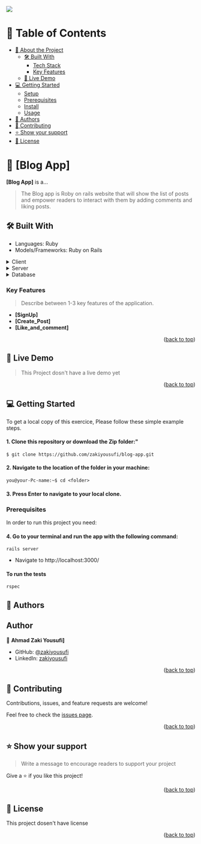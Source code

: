 ![](https://img.shields.io/badge/Microverse-blueviolet)

# 📗 Table of Contents

- [📖 About the Project](#about-project)
  - [🛠 Built With](#built-with)
    - [Tech Stack](#tech-stack)
    - [Key Features](#key-features)
  - [🚀 Live Demo](#live-demo)
- [💻 Getting Started](#getting-started)
  - [Setup](#setup)
  - [Prerequisites](#prerequisites)
  - [Install](#install)
  - [Usage](#usage)
- [👥 Authors](#authors)
- [🤝 Contributing](#contributing)
- [⭐️ Show your support](#support)
- [📝 License](#license)

# 📖 [Blog App] <a name="about-project"></a>

**[Blog App]** is a...
> The Blog app is Roby on rails website that will show the list of posts and empower readers to interact with them by adding comments and liking posts.

## 🛠 Built With <a name="built-with"></a>
- Languages: Ruby
- Models/Frameworks: Ruby on Rails

<details>
  <summary>Client</summary>
  <ul>
    <li><a href="#">Ruby</a></li>
  </ul>
</details>

<details>
  <summary>Server</summary>
  <ul>
    <li><a href="https://expressjs.com/">Rails server</a></li>
  </ul>
</details>

<details>
<summary>Database</summary>
  <ul>
    <li><a href="https://www.postgresql.org/">PostgreSQL</a></li>
  </ul>
</details>

<!-- Features -->

### Key Features <a name="key-features"></a>

> Describe between 1-3 key features of the application.

- **[SignUp]**
- **[Create_Post]**
- **[Like_and_comment]**

<p align="right">(<a href="#readme-top">back to top</a>)</p>

<!-- LIVE DEMO -->

## 🚀 Live Demo <a name="live-demo"></a>

> This Project dosn't have a live demo yet

<p align="right">(<a href="#readme-top">back to top</a>)</p>

<!-- GETTING STARTED -->

## 💻 Getting Started <a name="getting-started"></a>

To get a local copy of this exercice, Please follow these simple example steps.


#### 1. Clone this repository or download the Zip folder:"

```command
$ git clone https://github.com/zakiyousufi/blog-app.git
```
#### 2. Navigate to the location of the folder in your machine:
```command
you@your-Pc-name:~$ cd <folder>
```
#### 3. Press Enter to navigate to your local clone.


### Prerequisites

In order to run this project you need:

#### 4. Go to your terminal and run the app with the following command:
```command
rails server
```
- Navigate to http://localhost:3000/

#### To run the tests
```
rspec
```

## 👥 Authors <a name="authors"></a>


## Author

👤 **Ahmad Zaki Yousufi]**

- GitHub: [@zakiyousufi](https://github.com/zakiyousufi)
- LinkedIn: [zakiyousufi](https://www.linkedin.com/in/zakiyousufi)

<p align="right">(<a href="#readme-top">back to top</a>)</p>

<!-- CONTRIBUTING -->

## 🤝 Contributing <a name="contributing"></a>

Contributions, issues, and feature requests are welcome!

Feel free to check the [issues page](../../issues/).

<p align="right">(<a href="#readme-top">back to top</a>)</p>

<!-- SUPPORT -->

## ⭐️ Show your support <a name="support"></a>

> Write a message to encourage readers to support your project

Give a ⭐️ if you like this project!

<p align="right">(<a href="#readme-top">back to top</a>)</p>

<!-- LICENSE -->

## 📝 License <a name="license"></a>

This project dosen't have license

<p align="right">(<a href="#readme-top">back to top</a>)</p>
